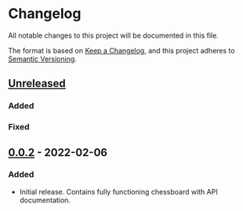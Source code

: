 # Changelog

All notable changes to this project will be documented in this file.

The format is based on [Keep a Changelog](https://keepachangelog.com/en/1.0.0/),
and this project adheres to [Semantic Versioning](https://semver.org/spec/v2.0.0.html).

## [Unreleased]

### Added

### Fixed

## [0.0.2] - 2022-02-06

### Added

- Initial release. Contains fully functioning chessboard with API documentation.

[unreleased]: https://github.com/mganjoo/gchessboard/compare/v0.0.2...HEAD
[0.0.2]: https://github.com/mganjoo/gchessboard/releases/tag/v0.0.2
